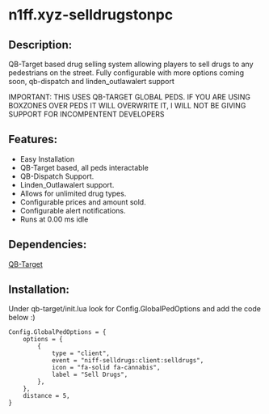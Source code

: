 # n1ff.xyz-selldrugstonpc

## Description:

QB-Target based drug selling system allowing players to sell drugs to any pedestrians on the street. Fully configurable with more options coming soon, qb-dispatch and linden_outlawalert support

IMPORTANT: THIS USES QB-TARGET GLOBAL PEDS. IF YOU ARE USING BOXZONES OVER PEDS IT WILL OVERWRITE IT, I WILL NOT BE GIVING SUPPORT FOR INCOMPENTENT DEVELOPERS


## Features:
- Easy Installation
- QB-Target based, all peds interactable
- QB-Dispatch Support.
- Linden_Outlawalert support.
- Allows for unlimited drug types.
- Configurable prices and amount sold.
- Configurable alert notifications.
- Runs at 0.00 ms idle

## Dependencies:
[QB-Target](https://github.com/BerkieBb/qb-target)

## Installation:
Under qb-target/init.lua look for Config.GlobalPedOptions and add the code below :)
```
Config.GlobalPedOptions = {
	options = {
		{
			type = "client",
			event = "niff-selldrugs:client:selldrugs",
			icon = "fa-solid fa-cannabis",
			label = "Sell Drugs",
		},
	},
	distance = 5,
}
```

